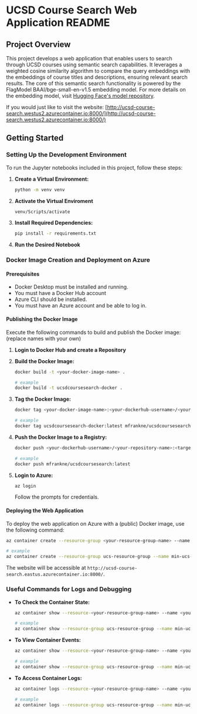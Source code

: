 
# UCSD Course Search Web Application README

## Project Overview
This project develops a web application that enables users to search through UCSD courses using semantic search capabilities. It leverages a weighted cosine similarity algorithm to compare the query embeddings with the embeddings of course titles and descriptions, ensuring relevant search results. The core of this semantic search functionality is powered by the FlagModel BAAI/bge-small-en-v1.5 embedding model. For more details on the embedding model, visit [Hugging Face's model repository](https://huggingface.co/BAAI/bge-small-en-v1.5).

If you would just like to visit the website: [http://ucsd-course-search.westus2.azurecontainer.io:8000/](http://ucsd-course-search.westus2.azurecontainer.io:8000/)

## Getting Started

### Setting Up the Development Environment
To run the Jupyter notebooks included in this project, follow these steps:

1. **Create a Virtual Environment:**
   ```sh
   python -m venv venv
   ```
2. **Activate the Virtual Enviroment**
    ```sh
    venv/Scripts/activate
    ```
3. **Install Required Dependencies:**
   ```sh
   pip install -r requirements.txt
   ```
4. **Run the Desired Notebook**

### Docker Image Creation and Deployment on Azure

#### Prerequisites
- Docker Desktop must be installed and running.
- You must have a Docker Hub account
- Azure CLI should be installed.
- You must have an Azure account and be able to log in.

#### Publishing the Docker Image
Execute the following commands to build and publish the Docker image: (replace names with your own)
1. **Login to Docker Hub and create a Repository**

2. **Build the Docker Image:**
   ```sh
   docker build -t <your-docker-image-name> .
   
   # example
   docker build -t ucsdcoursesearch-docker .
   ```

3. **Tag the Docker Image:**
   ```sh
   docker tag <your-docker-image-name>:<your-dockerhub-username>/<your-repository-name>:<target-tag>
   
   # example
   docker tag ucsdcoursesearch-docker:latest mfrankne/ucsdcoursesearch:latest
   ```

4. **Push the Docker Image to a Registry:**
   ```sh
   docker push <your-dockerhub-username>/<your-repository-name>:<target-tag>

   # example
   docker push mfrankne/ucsdcoursesearch:latest
   ```
5. **Login to Azure:**
   ```sh
   az login
   ```
   Follow the prompts for credentials.

#### Deploying the Web Application
To deploy the web application on Azure with a (public) Docker image, use the following command:

```sh
az container create --resource-group <your-resource-group-name> --name  <your-container-instance-name> --image your-dockerhub-username>/<your-repository-name>:<target-tag> --cpu 4 --memory 4 --dns-name-label <website-url-tag> --ports <port-number>

# example
az container create --resource-group ucs-resource-group --name min-ucs-app-instance --image mfrankne/ucsdcoursesearch:latest --cpu 4 --memory 4 --dns-name-label ucsd-course-search --ports 8000
```

The website will be accessible at `http://ucsd-course-search.eastus.azurecontainer.io:8000/`.

### Useful Commands for Logs and Debugging
- **To Check the Container State:**
  ```sh
  az container show --resource-<your-resource-group-name> --name <your-container-instance-name> --query containers[0].instanceView.currentState.state

  # example
  az container show --resource-group ucs-resource-group --name min-ucs-app-instance --query containers[0].instanceView.currentState.state
  ```
- **To View Container Events:**
  ```sh
  az container show --resource-<your-resource-group-name> --name <your-container-instance-name> --query instanceView.events

  # example
  az container show --resource-group ucs-resource-group --name min-ucs-app-instance --query instanceView.events
  ```
- **To Access Container Logs:**
  ```sh
  az container logs --resource-<your-resource-group-name> --name <your-container-instance-name>

  # example
  az container logs --resource-group ucs-resource-group --name min-ucs-app-instance
  ```
